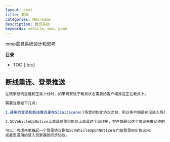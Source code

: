 ```yaml
---
layout: post
title: 载具
categories: Mmo-Game
description: 载具系统
keywords: vehicle，mmo，game
---
```


 mmo载具系统设计和思考

**目录**

* TOC
{:toc}

## 断线重连、登录推送

```sh
在玩家断线重连和正常上线时，如果玩家处于载具状态需要给客户端推送正在载具上。

需要注意如下几点:

1.通用的登录和断线重连是在SCinitScene()场景初始化协议之前，所以客户端是在没进入场景时先收到了玩家各个模块基础信息。

2.SCVehicleUpNotice上载具结果只能给上载具这个动作用，客户端是以这个协议去做动作的。所以，如果我们想在登录还没进场景前就发消息给客户端，那么需要单独走协议，不能直接用SCVehicleUp这个协议。否则，客户端可能因为服务端下发顺序的原因导致收到上载具时没有模型数据做不了动作。

可以，考虑再单独起一个登录协议例如SCVehicleUpOnNotice专门给登录同步协议用。
或者走通用的登入玩家基础同步协议。
```
